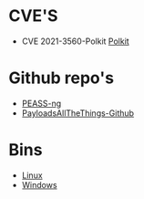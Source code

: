 # CVE'S
* CVE 2021-3560-Polkit [Polkit](https://github.com/secnigma/CVE-2021-3560-Polkit-Privilege-Esclation)


# Github repo's
* [PEASS-ng](https://github.com/carlospolop/PEASS-ng)
* [PayloadsAllTheThings-Github](https://github.com/swisskyrepo/PayloadsAllTheThings)

# Bins
* [Linux](https://gtfobins.github.io/)
* [Windows](https://github.com/LOLBAS-Project/LOLBAS)
